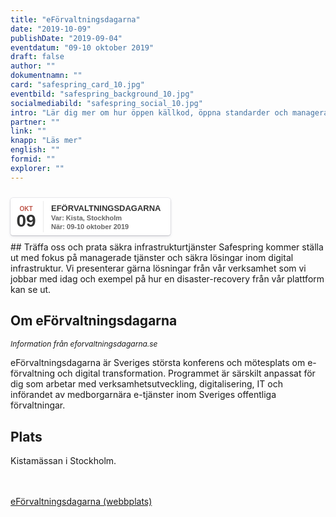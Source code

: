 ```yaml
---
title: "eFörvaltnings­dagarna"
date: "2019-10-09"
publishDate: "2019-09-04"
eventdatum: "09-10 oktober 2019"
draft: false
author: ""
dokumentnamn: ""
card: "safespring_card_10.jpg"
eventbild: "safespring_background_10.jpg"
socialmediabild: "safespring_social_10.jpg"
intro: "Lär dig mer om hur öppen källkod, öppna standarder och managerade tjänster från Safespring är en stor fördel för digitaliseringen."
partner: ""
link: ""
knapp: "Läs mer"
english: ""
formid: ""
explorer: ""
---
```

<style>
.safespring-event .desc .des,.safespring-event .desc .hed{font-family:Hind,sans-serif;overflow:hidden}.safespring-event{display:inline-block;position:relative;cursor:default;background:#fff;font-family:Hind,sans-serif;font-weight:600;color:#323232!important;font-size:15px;line-height:100%;-webkit-box-shadow:0 0 0 .5px rgba(50,50,93,.17),0 2px 5px 0 rgba(50,50,93,.1),0 1px 1.5px 0 rgba(0,0,0,.07),0 1px 2px 0 rgba(0,0,0,.08),0 0 0 0 transparent!important;-moz-box-shadow:0 0 0 .5px rgba(50,50,93,.17),0 2px 5px 0 rgba(50,50,93,.1),0 1px 1.5px 0 rgba(0,0,0,.07),0 1px 2px 0 rgba(0,0,0,.08),0 0 0 0 transparent!important;box-shadow:0 0 0 .5px rgba(50,50,93,.17),0 2px 5px 0 rgba(50,50,93,.1),0 1px 1.5px 0 rgba(0,0,0,.07),0 1px 2px 0 rgba(0,0,0,.08),0 0 0 0 transparent!important;-webkit-border-radius:4px;border-radius:4px}.safespring-event .date{width:50px;height:60px;float:left;position:relative}.safespring-event .date .bdr1,.safespring-event .date .bdr2{width:1px;height:50px;position:absolute;z-index:100;top:5px}.safespring-event .date .mon{display:block;text-align:center;padding:12px 0 0;font-size:10px;color:#bf5549;font-weight:700;line-height:110%;text-transform:uppercase}.safespring-event .date .day{display:block;text-align:center;padding:0 0 8px;font-size:28px;font-weight:700;color:#333;line-height:100%}.safespring-event .date .bdr1{background:#eaeaea;right:-3px}.safespring-event .date .bdr2{background:#fff;right:-4px}.safespring-event .desc{height:60px;float:left;position:relative;padding:0 15px 0 0}.safespring-event .desc p{margin:0;display:block;text-align:left;padding:10px 0 0 15px;font-size:11px;color:#666;line-height:130%}.safespring-event .desc .hed{height:15px;display:block;margin-bottom:0;font-size:13px;line-height:110%;color:#333;text-transform:uppercase}.safespring-event .desc .des{height:28px;display:block}.safespring-event-selected{background-color:#f4f4f4}.addeventatc .alarm_reminder,.addeventatc .all_day_event,.addeventatc .attendees,.addeventatc .calname,.addeventatc .date_format,.addeventatc .recurring,.addeventatc .status,.addeventatc .uid,.safespring-event .client,.safespring-event .description,.safespring-event .end,.safespring-event .facebook_event,.safespring-event .location,.safespring-event .method,.safespring-event .organizer,.safespring-event .organizer_email,.safespring-event .start,.safespring-event .timezone,.safespring-event .title,.safespring-event .transp{display:none!important}
</style>

<div style="clear:both;padding:10px 0px 10px 0px;">
	<div class="safespring-event" data-styling="none">
		<div class="date">
			<span class="mon">OKT</span>
			<span class="day">09</span>
			<div class="bdr1"></div>
			<div class="bdr2"></div>
		</div>
		<div class="desc">
			<p>
				<strong class="hed">eFörvaltningsdagarna</strong>
				<span class="des">Var: Kista, Stockholm<br />När: 09-10 oktober 2019</span>
			</p>
		</div>
	</div>
	</div>
## Träffa oss och prata säkra infrastrukturtjänster
Safespring kommer ställa ut med fokus på managerade tjänster och säkra lösingar inom digital infrastruktur. Vi presenterar gärna lösningar från vår verksamhet som vi jobbar med idag och exempel på hur en disaster-recovery från vår plattform kan se ut.

## Om eFörvaltningsdagarna

<p style="font-size: 12px;"><i>Information från eforvaltningsdagarna.se</i></p>

eFörvaltningsdagarna är Sveriges största konferens och mötesplats om e-förvaltning och digital transformation.
Programmet är särskilt anpassat för dig som arbetar med verksamhetsutveckling,
digitalisering, IT och införandet av medborgarnära e-tjänster inom Sveriges offentliga förvaltningar.

## Plats
Kistamässan i Stockholm.

<br><br>
<a href="https://eforvaltningsdagarna.se" id="button">eFörvaltningsdagarna (webbplats)</a>
